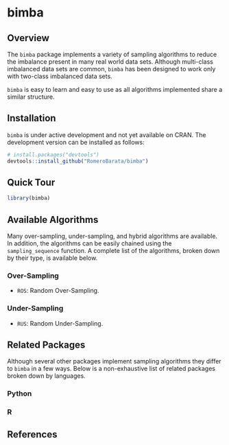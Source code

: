 # bimba
## Overview
The `bimba` package implements a variety of sampling algorithms to reduce the imbalance present in many real world data sets. Although multi-class imbalanced data sets are common, `bimba` has been designed to work only with two-class imbalanced data sets.

`bimba` is easy to learn and easy to use as all algorithms implemented share a similar structure.

## Installation
`bimba` is under active development and not yet available on CRAN. The 
development version can be installed as follows:

```r
# install.packages("devtools")
devtools::install_github("RomeroBarata/bimba")
```

## Quick Tour

```r
library(bimba)


```

## Available Algorithms
Many over-sampling, under-sampling, and hybrid algorithms are available. In addition, the algorithms can be easily chained using the `sampling_sequence` function. A complete list of the algorithms, broken down by their type, is available below.

### Over-Sampling
- `ROS`: Random Over-Sampling.

### Under-Sampling
- `RUS`: Random Under-Sampling.

## Related Packages
Although several other packages implement sampling algorithms they differ to `bimba` in a few ways. Below is a non-exhaustive list of related packages 
broken down by languages.

### Python

### R

## References
